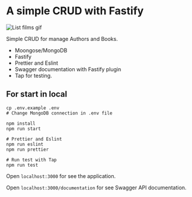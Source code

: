 # A simple CRUD with Fastify

![List films gif](https://raw.githubusercontent.com/falconandrea/simple-nodejs-tests/main/images/crud-fastify.gif)

Simple CRUD for manage Authors and Books.

- Moongose/MongoDB
- Fastify
- Prettier and Eslint
- Swagger documentation with Fastify plugin
- Tap for testing.

## For start in local

```
cp .env.example .env
# Change MongoDB connection in .env file

npm install
npm run start

# Prettier and Eslint
npm run eslint
npm run prettier

# Run test with Tap
npm run test
```

Open `localhost:3000` for see the application.

Open `localhost:3000/documentation` for see Swagger API documentation.
